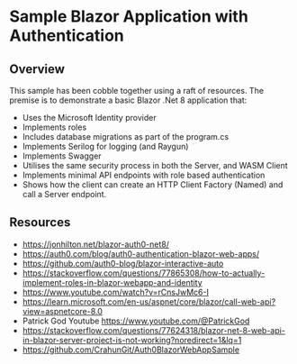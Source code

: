 # Sample Blazor Application with Authentication

## Overview
This sample has been cobble together using a raft of resources.  The premise is to demonstrate a basic Blazor .Net 8 application that:
- Uses the Microsoft Identity provider
- Implements roles
- Includes database migrations as part of the program.cs
- Implements Serilog for logging (and Raygun)
- Implements Swagger
- Utilises the same security process in both the Server, and WASM Client
- Implements minimal API endpoints with role based authentication
- Shows how the client can create an HTTP Client Factory (Named) and call a Server endpoint.

## Resources
- https://jonhilton.net/blazor-auth0-net8/
- https://auth0.com/blog/auth0-authentication-blazor-web-apps/
- https://github.com/auth0-blog/blazor-interactive-auto
- https://stackoverflow.com/questions/77865308/how-to-actually-implement-roles-in-blazor-webapp-and-identity
- https://www.youtube.com/watch?v=rCnsJwMc6-I
- https://learn.microsoft.com/en-us/aspnet/core/blazor/call-web-api?view=aspnetcore-8.0
- Patrick God Youtube https://www.youtube.com/@PatrickGod
- https://stackoverflow.com/questions/77624318/blazor-net-8-web-api-in-blazor-server-project-is-not-working?noredirect=1&lq=1
- https://github.com/CrahunGit/Auth0BlazorWebAppSample
